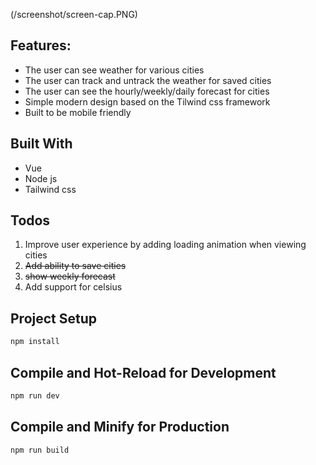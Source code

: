 (/screenshot/screen-cap.PNG)


## Features:
* The user can see weather for various cities
* The user can track and untrack the weather for saved cities
* The user can see the hourly/weekly/daily forecast for cities
* Simple modern design based on the Tilwind css framework
* Built to be mobile friendly

## Built With
* Vue
* Node js
* Tailwind css

## Todos
1. Improve user experience by adding loading animation when viewing cities
2. ~~Add ability to save cities~~
3. ~~show weekly forecast~~
3. Add support for celsius

## Project Setup

```sh
npm install
```

## Compile and Hot-Reload for Development

```sh
npm run dev
```

## Compile and Minify for Production

```sh
npm run build
```

